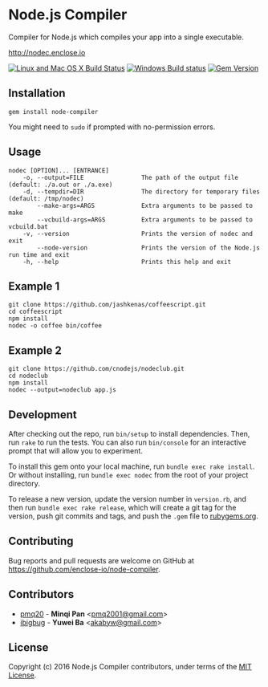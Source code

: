 # Node.js Compiler

Compiler for Node.js which compiles your app into a single executable.

http://nodec.enclose.io

[![Linux and Mac OS X Build Status](https://travis-ci.org/enclose-io/node-compiler.svg?branch=master)](https://travis-ci.org/enclose-io/node-compiler)
[![Windows Build status](https://ci.appveyor.com/api/projects/status/f4x3bq5hub3uu3ys/branch/master?svg=true)](https://ci.appveyor.com/project/pmq20/node-compiler/branch/master)
[![Gem Version](https://badge.fury.io/rb/node-compiler.svg)](https://badge.fury.io/rb/node-compiler)

## Installation

    gem install node-compiler

You might need to `sudo` if prompted with no-permission errors.

## Usage

    nodec [OPTION]... [ENTRANCE]
        -o, --output=FILE                The path of the output file (default: ./a.out or ./a.exe)
        -d, --tempdir=DIR                The directory for temporary files (default: /tmp/nodec)
            --make-args=ARGS             Extra arguments to be passed to make
            --vcbuild-args=ARGS          Extra arguments to be passed to vcbuild.bat
        -v, --version                    Prints the version of nodec and exit
            --node-version               Prints the version of the Node.js run time and exit
        -h, --help                       Prints this help and exit

## Example 1

    git clone https://github.com/jashkenas/coffeescript.git
    cd coffeescript
    npm install
    nodec -o coffee bin/coffee

## Example 2

    git clone https://github.com/cnodejs/nodeclub.git
    cd nodeclub
    npm install
    nodec --output=nodeclub app.js

## Development

After checking out the repo, run `bin/setup` to install dependencies. Then, run `rake` to run the tests. You can also run `bin/console` for an interactive prompt that will allow you to experiment.

To install this gem onto your local machine, run `bundle exec rake install`. Or without installing, run `bundle exec nodec` from the root of your project directory.

To release a new version, update the version number in `version.rb`, and then run `bundle exec rake release`, which will create a git tag for the version, push git commits and tags, and push the `.gem` file to [rubygems.org](https://rubygems.org).

## Contributing

Bug reports and pull requests are welcome on GitHub at https://github.com/enclose-io/node-compiler.

## Contributors

* [pmq20](https://github.com/pmq20) - **Minqi Pan** &lt;pmq2001@gmail.com&gt;
* [ibigbug](https://github.com/ibigbug) - **Yuwei Ba** &lt;akabyw@gmail.com&gt;

## License

Copyright (c) 2016 Node.js Compiler contributors, under terms of the [MIT License](http://opensource.org/licenses/MIT).
